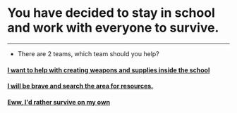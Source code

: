# You have decided to stay in school and work with everyone to survive.

---
* There are 2 teams, which team should you help?

#### [I want to help with creating weapons and supplies inside the school](create-weapon.md)        
#### [I will be brave and search the area for resources.](explore.md)

#### [Eww, I'd rather survive on my own](outside-school/where.md)
